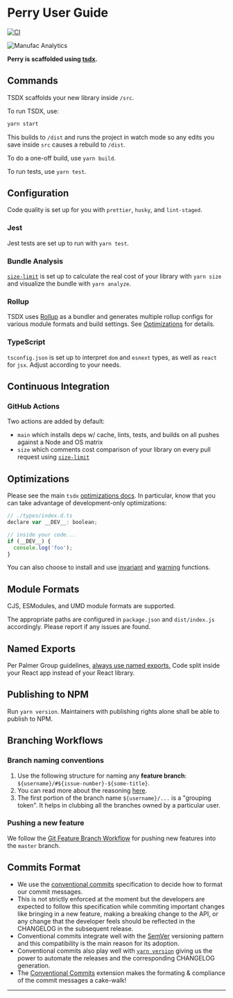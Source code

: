 # Perry User Guide

[![CI](https://github.com/manufac-analytics/perry/actions/workflows/main.yml/badge.svg)](https://github.com/manufac-analytics/perry/actions/workflows/main.yml)

![Manufac Analytics](https://manufac-analytics-images.s3.ap-south-1.amazonaws.com/logos/creatives/computer-1920.png)

**Perry is scaffolded using [tsdx](https://github.com/formium/tsdx#readme).**

## Commands

TSDX scaffolds your new library inside `/src`.

To run TSDX, use:

```bash
yarn start
```

This builds to `/dist` and runs the project in watch mode so any edits you save inside `src` causes a rebuild to `/dist`.

To do a one-off build, use `yarn build`.

To run tests, use `yarn test`.

## Configuration

Code quality is set up for you with `prettier`, `husky`, and `lint-staged`.

### Jest

Jest tests are set up to run with `yarn test`.

### Bundle Analysis

[`size-limit`](https://github.com/ai/size-limit) is set up to calculate the real cost of your library with `yarn size` and visualize the bundle with `yarn analyze`.

### Rollup

TSDX uses [Rollup](https://rollupjs.org) as a bundler and generates multiple rollup configs for various module formats and build settings. See [Optimizations](#optimizations) for details.

### TypeScript

`tsconfig.json` is set up to interpret `dom` and `esnext` types, as well as `react` for `jsx`. Adjust according to your needs.

## Continuous Integration

### GitHub Actions

Two actions are added by default:

- `main` which installs deps w/ cache, lints, tests, and builds on all pushes against a Node and OS matrix
- `size` which comments cost comparison of your library on every pull request using [`size-limit`](https://github.com/ai/size-limit)

## Optimizations

Please see the main `tsdx` [optimizations docs](https://github.com/palmerhq/tsdx#optimizations). In particular, know that you can take advantage of development-only optimizations:

```js
// ./types/index.d.ts
declare var __DEV__: boolean;

// inside your code...
if (__DEV__) {
  console.log('foo');
}
```

You can also choose to install and use [invariant](https://github.com/palmerhq/tsdx#invariant) and [warning](https://github.com/palmerhq/tsdx#warning) functions.

## Module Formats

CJS, ESModules, and UMD module formats are supported.

The appropriate paths are configured in `package.json` and `dist/index.js` accordingly. Please report if any issues are found.

## Named Exports

Per Palmer Group guidelines, [always use named exports.](https://github.com/palmerhq/typescript#exports) Code split inside your React app instead of your React library.

## Publishing to NPM

Run `yarn version`. Maintainers with publishing rights alone shall be able to publish to NPM.

## Branching Workflows

### Branch naming conventions

1. Use the following structure for naming any **feature branch**: `${username}/#${issue-number}-${some-title}`.
2. You can read more about the reasoning [here](https://deepsource.io/blog/git-branch-naming-conventions/).
3. The first portion of the branch name `${username}/...` is a "grouping token". It helps in clubbing all the branches owned by a particular user.

### Pushing a new feature

We follow the [Git Feature Branch Workflow](https://www.atlassian.com/git/tutorials/comparing-workflows/feature-branch-workflow) for pushing new features into the `master` branch.

## Commits Format

- We use the [conventional commits](https://www.conventionalcommits.org/en/v1.0.0/) specification to decide how to format our commit messages.
- This is not strictly enforced at the moment but the developers are expected to follow this specification while commiting important changes like bringing in a new feature, making a breaking change to the API, or any change that the developer feels should be reflected in the CHANGELOG in the subsequent release.
- Conventional commits integrate well with the [SemVer](https://semver.org/) versioning pattern and this compatibility is the main reason for its adoption.
- Conventional commits also play well with [`yarn version`](https://classic.yarnpkg.com/en/docs/cli/version/) giving us the power to automate the releases and the corresponding CHANGELOG generation.
- The [Conventional Commits](https://marketplace.visualstudio.com/items?itemName=vivaxy.vscode-conventional-commits) extension makes the formating & compliance of the commit messages a cake-walk!

---
